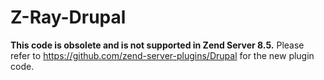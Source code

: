 Z-Ray-Drupal
=============

**This code is obsolete and is not supported in Zend Server 8.5.** Please refer to https://github.com/zend-server-plugins/Drupal for the new plugin code.
